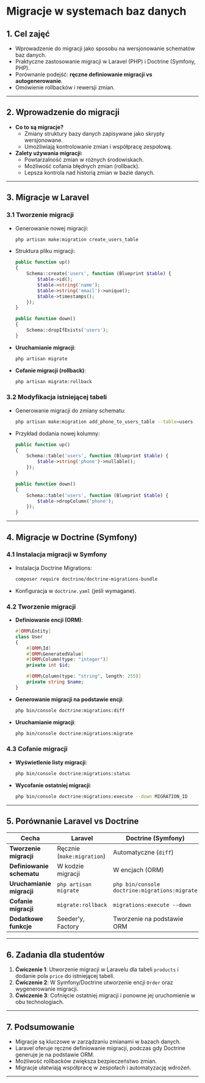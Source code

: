# **Migracje w systemach baz danych**

## **1. Cel zajęć**
- Wprowadzenie do migracji jako sposobu na wersjonowanie schematów baz danych.
- Praktyczne zastosowanie migracji w Laravel (PHP) i Doctrine (Symfony, PHP).
- Porównanie podejść: **ręczne definiowanie migracji vs autogenerowanie**.
- Omówienie rollbacków i rewersji zmian.

---

## **2. Wprowadzenie do migracji**
- **Co to są migracje?**
    - Zmiany struktury bazy danych zapisywane jako skrypty wersjonowane.
    - Umożliwiają kontrolowanie zmian i współpracę zespołową.
- **Zalety używania migracji:**
    - Powtarzalność zmian w różnych środowiskach.
    - Możliwość cofania błędnych zmian (rollback).
    - Lepsza kontrola nad historią zmian w bazie danych.

---

## **3. Migracje w Laravel**
### **3.1 Tworzenie migracji**
- Generowanie nowej migracji:
  ```bash
  php artisan make:migration create_users_table
  ```
- Struktura pliku migracji:
  ```php
  public function up()
  {
      Schema::create('users', function (Blueprint $table) {
          $table->id();
          $table->string('name');
          $table->string('email')->unique();
          $table->timestamps();
      });
  }

  public function down()
  {
      Schema::dropIfExists('users');
  }
  ```
- **Uruchamianie migracji**:
  ```bash
  php artisan migrate
  ```
- **Cofanie migracji (rollback)**:
  ```bash
  php artisan migrate:rollback
  ```

### **3.2 Modyfikacja istniejącej tabeli**
- Generowanie migracji do zmiany schematu:
  ```bash
  php artisan make:migration add_phone_to_users_table --table=users
  ```
- Przykład dodania nowej kolumny:
  ```php
  public function up()
  {
      Schema::table('users', function (Blueprint $table) {
          $table->string('phone')->nullable();
      });
  }

  public function down()
  {
      Schema::table('users', function (Blueprint $table) {
          $table->dropColumn('phone');
      });
  }
  ```

---

## **4. Migracje w Doctrine (Symfony)**
### **4.1 Instalacja migracji w Symfony**
- Instalacja Doctrine Migrations:
  ```bash
  composer require doctrine/doctrine-migrations-bundle
  ```
- Konfiguracja w `doctrine.yaml` (jeśli wymagane).

### **4.2 Tworzenie migracji**
- **Definiowanie encji (ORM)**:
  ```php
  #[ORM\Entity]
  class User
  {
      #[ORM\Id]
      #[ORM\GeneratedValue]
      #[ORM\Column(type: "integer")]
      private int $id;

      #[ORM\Column(type: "string", length: 255)]
      private string $name;
  }
  ```
- **Generowanie migracji na podstawie encji**:
  ```bash
  php bin/console doctrine:migrations:diff
  ```
- **Uruchamianie migracji**:
  ```bash
  php bin/console doctrine:migrations:migrate
  ```

### **4.3 Cofanie migracji**
- **Wyświetlenie listy migracji**:
  ```bash
  php bin/console doctrine:migrations:status
  ```
- **Wycofanie ostatniej migracji**:
  ```bash
  php bin/console doctrine:migrations:execute --down MIGRATION_ID
  ```

---

## **5. Porównanie Laravel vs Doctrine**
| Cecha              | Laravel                     | Doctrine (Symfony)          |
|-------------------|---------------------------|----------------------------|
| **Tworzenie migracji** | Ręcznie (`make:migration`) | Automatyczne (`diff`) |
| **Definiowanie schematu** | W kodzie migracji | W encjach (ORM) |
| **Uruchamianie migracji** | `php artisan migrate` | `php bin/console doctrine:migrations:migrate` |
| **Cofanie migracji** | `migrate:rollback` | `migrations:execute --down` |
| **Dodatkowe funkcje** | Seeder’y, Factory | Tworzenie na podstawie ORM |

---

## **6. Zadania dla studentów**
1. **Ćwiczenie 1**: Utworzenie migracji w Laravelu dla tabeli `products` i dodanie pola `price` do istniejącej tabeli.
2. **Ćwiczenie 2**: W Symfony/Doctrine utworzenie encji `Order` oraz wygenerowanie migracji.
3. **Ćwiczenie 3**: Cofnięcie ostatniej migracji i ponowne jej uruchomienie w obu technologiach.

---

## **7. Podsumowanie**
- Migracje są kluczowe w zarządzaniu zmianami w bazach danych.
- Laravel oferuje ręczne definiowanie migracji, podczas gdy Doctrine generuje je na podstawie ORM.
- Możliwość rollbacków zwiększa bezpieczeństwo zmian.
- Migracje ułatwiają współpracę w zespołach i automatyzację wdrożeń.

---
